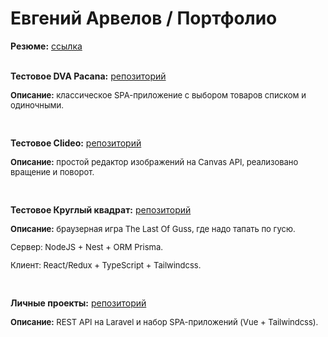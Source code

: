 # Евгений Арвелов / Портфолио

**Резюме:** [ссылка](https://spb.hh.ru/resume/fd4148bcff040ea98e0039ed1f614f776e4550)
<br><br>

**Тестовое DVA Pacana:** [репозиторий](https://github.com/udjin-arvel/dva_pacana_test_task.git)
<p style="font-size: small"><strong>Описание:</strong> классическое SPA-приложение с выбором товаров списком и одиночными.</p>
<br>

**Тестовое Clideo:** [репозиторий](https://github.com/udjin-arvel/clideo_test.git)
<p style="font-size: small"><strong>Описание:</strong> простой редактор изображений на Сanvas API, реализовано вращение и поворот.</p>
<br>

**Тестовое Круглый квадрат:** [репозиторий](https://github.com/udjin-arvel/circlesquare_test.git)
<p style="font-size: small"><strong>Описание:</strong> браузерная игра The Last Of Guss, где надо тапать по гусю.</p>
<p style="font-size: small">Сервер: NodeJS + Nest + ORM Prisma.</p>
<p style="font-size: small">Клиент: React/Redux + TypeScript + Tailwindcss.</p>
<br>

**Личные проекты:** [репозиторий](https://github.com/udjin-arvel/newapi.git)
<p style="font-size: small"><strong>Описание:</strong> REST API на Laravel и набор SPA-приложений (Vue + Tailwindcss).</p>
